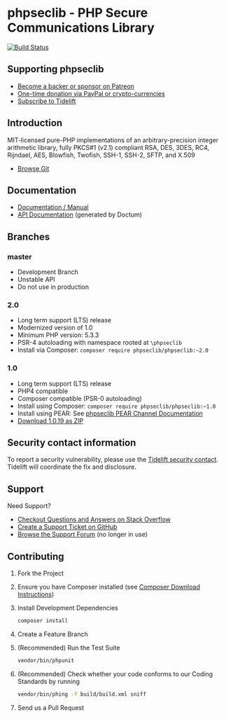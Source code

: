 # phpseclib - PHP Secure Communications Library

[![Build Status](https://travis-ci.org/phpseclib/phpseclib.svg?branch=2.0)](https://travis-ci.org/phpseclib/phpseclib)

## Supporting phpseclib

- [Become a backer or sponsor on Patreon](https://www.patreon.com/phpseclib)
- [One-time donation via PayPal or crypto-currencies](http://sourceforge.net/donate/index.php?group_id=198487)
- [Subscribe to Tidelift](https://tidelift.com/subscription/pkg/packagist-phpseclib-phpseclib?utm_source=packagist-phpseclib-phpseclib&utm_medium=referral&utm_campaign=readme)

## Introduction

MIT-licensed pure-PHP implementations of an arbitrary-precision integer
arithmetic library, fully PKCS#1 (v2.1) compliant RSA, DES, 3DES, RC4, Rijndael,
AES, Blowfish, Twofish, SSH-1, SSH-2, SFTP, and X.509

- [Browse Git](https://github.com/phpseclib/phpseclib)

## Documentation

- [Documentation / Manual](http://phpseclib.sourceforge.net/)
- [API Documentation](https://api.phpseclib.org/2.0/) (generated by Doctum)

## Branches

### master

- Development Branch
- Unstable API
- Do not use in production

### 2.0

- Long term support (LTS) release
- Modernized version of 1.0
- Minimum PHP version: 5.3.3
- PSR-4 autoloading with namespace rooted at `\phpseclib`
- Install via Composer: `composer require phpseclib/phpseclib:~2.0`

### 1.0

- Long term support (LTS) release
- PHP4 compatible
- Composer compatible (PSR-0 autoloading)
- Install using Composer: `composer require phpseclib/phpseclib:~1.0`
- Install using PEAR: See [phpseclib PEAR Channel Documentation](http://phpseclib.sourceforge.net/pear.htm)
- [Download 1.0.19 as ZIP](http://sourceforge.net/projects/phpseclib/files/phpseclib1.0.19.zip/download)

## Security contact information

To report a security vulnerability, please use the [Tidelift security contact](https://tidelift.com/security). Tidelift will coordinate the fix and disclosure.

## Support

Need Support?

- [Checkout Questions and Answers on Stack Overflow](http://stackoverflow.com/questions/tagged/phpseclib)
- [Create a Support Ticket on GitHub](https://github.com/phpseclib/phpseclib/issues/new)
- [Browse the Support Forum](http://www.frostjedi.com/phpbb/viewforum.php?f=46) (no longer in use)

## Contributing

1. Fork the Project

2. Ensure you have Composer installed (see [Composer Download Instructions](https://getcomposer.org/download/))

3. Install Development Dependencies

   ```sh
   composer install
   ```

4. Create a Feature Branch

5. (Recommended) Run the Test Suite

   ```sh
   vendor/bin/phpunit
   ```

6. (Recommended) Check whether your code conforms to our Coding Standards by running

   ```sh
   vendor/bin/phing -f build/build.xml sniff
   ```

7. Send us a Pull Request
